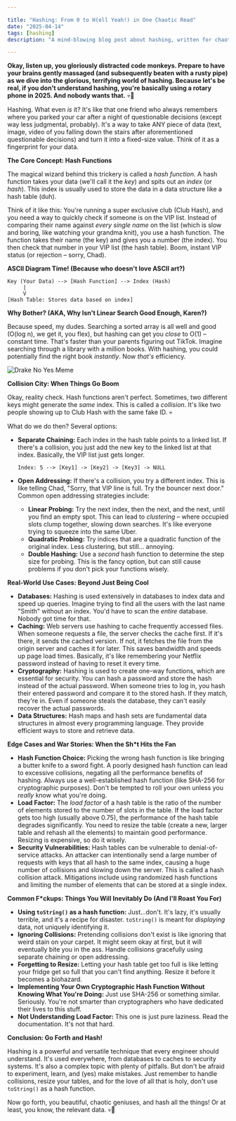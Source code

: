 ```yaml
---

title: "Hashing: From 0 to H(ell Yeah!) in One Chaotic Read"
date: "2025-04-14"
tags: [hashing]
description: "A mind-blowing blog post about hashing, written for chaotic Gen Z engineers."

---
```


**Okay, listen up, you gloriously distracted code monkeys. Prepare to have your brains gently massaged (and subsequently beaten with a rusty pipe) as we dive into the glorious, terrifying world of hashing. Because let's be real, if you don't understand hashing, you're basically using a rotary phone in 2025. And nobody wants that.** 💀🙏

Hashing. What even *is* it? It's like that one friend who always remembers where you parked your car after a night of questionable decisions (except way less judgmental, probably). It's a way to take ANY piece of data (text, image, video of you falling down the stairs after aforementioned questionable decisions) and turn it into a fixed-size value. Think of it as a fingerprint for your data.

**The Core Concept: Hash Functions**

The magical wizard behind this trickery is called a *hash function*. A hash function takes your data (we'll call it the *key*) and spits out an *index* (or *hash*). This index is usually used to store the data in a data structure like a hash table (duh).

Think of it like this: You're running a super exclusive club (Club Hash), and you need a way to quickly check if someone is on the VIP list. Instead of comparing their name against *every single name* on the list (which is slow and boring, like watching your grandma knit), you use a hash function. The function takes their name (the key) and gives you a number (the index). You then check that number in your VIP list (the hash table). Boom, instant VIP status (or rejection – sorry, Chad).

**ASCII Diagram Time! (Because who doesn't love ASCII art?)**

```
Key (Your Data) --> [Hash Function] --> Index (Hash)
     |
     V
[Hash Table: Stores data based on index]
```

**Why Bother? (AKA, Why Isn't Linear Search Good Enough, Karen?)**

Because speed, my dudes. Searching a sorted array is all well and good (O(log n), we get it, you flex), but hashing can get you *close* to O(1) – constant time. That's faster than your parents figuring out TikTok. Imagine searching through a library with a million books. With hashing, you could potentially find the right book *instantly*. Now *that's* efficiency.

![Drake No Yes Meme](https://i.imgflip.com/46e43q.jpg)

**Collision City: When Things Go Boom**

Okay, reality check. Hash functions aren't perfect. Sometimes, two different keys might generate the *same* index. This is called a *collision*. It's like two people showing up to Club Hash with the same fake ID. 💀

What do we do then? Several options:

*   **Separate Chaining:** Each index in the hash table points to a linked list. If there's a collision, you just add the new key to the linked list at that index. Basically, the VIP list just gets longer.

    ```
    Index: 5 --> [Key1] -> [Key2] -> [Key3] -> NULL
    ```

*   **Open Addressing:** If there's a collision, you try a different index. This is like telling Chad, "Sorry, that VIP line is full. Try the bouncer next door." Common open addressing strategies include:
    *   **Linear Probing:** Try the next index, then the next, and the next, until you find an empty spot. This can lead to *clustering* – where occupied slots clump together, slowing down searches. It's like everyone trying to squeeze into the same Uber.
    *   **Quadratic Probing:** Try indices that are a quadratic function of the original index. Less clustering, but still… annoying.
    *   **Double Hashing:** Use a *second* hash function to determine the step size for probing. This is the fancy option, but can still cause problems if you don't pick your functions wisely.

**Real-World Use Cases: Beyond Just Being Cool**

*   **Databases:** Hashing is used extensively in databases to index data and speed up queries. Imagine trying to find all the users with the last name "Smith" without an index. You'd have to scan the *entire* database. Nobody got time for that.
*   **Caching:** Web servers use hashing to cache frequently accessed files. When someone requests a file, the server checks the cache first. If it's there, it sends the cached version. If not, it fetches the file from the origin server and caches it for later. This saves bandwidth and speeds up page load times. Basically, it's like remembering your Netflix password instead of having to reset it every time.
*   **Cryptography:** Hashing is used to create one-way functions, which are essential for security. You can hash a password and store the hash instead of the actual password. When someone tries to log in, you hash their entered password and compare it to the stored hash. If they match, they're in. Even if someone steals the database, they can't easily recover the actual passwords.
*   **Data Structures:** Hash maps and hash sets are fundamental data structures in almost every programming language. They provide efficient ways to store and retrieve data.

**Edge Cases and War Stories: When the Sh*t Hits the Fan**

*   **Hash Function Choice:** Picking the wrong hash function is like bringing a butter knife to a sword fight. A poorly designed hash function can lead to excessive collisions, negating all the performance benefits of hashing. Always use a well-established hash function (like SHA-256 for cryptographic purposes). Don't be tempted to roll your own unless you *really* know what you're doing.
*   **Load Factor:** The *load factor* of a hash table is the ratio of the number of elements stored to the number of slots in the table. If the load factor gets too high (usually above 0.75), the performance of the hash table degrades significantly. You need to resize the table (create a new, larger table and rehash all the elements) to maintain good performance. Resizing is expensive, so do it wisely.
*   **Security Vulnerabilities:** Hash tables can be vulnerable to denial-of-service attacks. An attacker can intentionally send a large number of requests with keys that all hash to the same index, causing a huge number of collisions and slowing down the server. This is called a hash collision attack. Mitigations include using randomized hash functions and limiting the number of elements that can be stored at a single index.

**Common F*ckups: Things You Will Inevitably Do (And I'll Roast You For)**

*   **Using `toString()` as a hash function:** Just...don't. It's lazy, it's usually terrible, and it's a recipe for disaster. `toString()` is meant for *displaying* data, not uniquely identifying it.
*   **Ignoring Collisions:** Pretending collisions don't exist is like ignoring that weird stain on your carpet. It might seem okay at first, but it will eventually bite you in the ass. Handle collisions gracefully using separate chaining or open addressing.
*   **Forgetting to Resize:** Letting your hash table get too full is like letting your fridge get so full that you can't find anything. Resize it before it becomes a biohazard.
*   **Implementing Your Own Cryptographic Hash Function Without Knowing What You're Doing:** Just use SHA-256 or something similar. Seriously. You're not smarter than cryptographers who have dedicated their lives to this stuff.
*   **Not Understanding Load Factor:** This one is just pure laziness. Read the documentation. It's not that hard.

**Conclusion: Go Forth and Hash!**

Hashing is a powerful and versatile technique that every engineer should understand. It's used everywhere, from databases to caches to security systems. It's also a complex topic with plenty of pitfalls. But don't be afraid to experiment, learn, and (yes) make mistakes. Just remember to handle collisions, resize your tables, and for the love of all that is holy, don't use `toString()` as a hash function.

Now go forth, you beautiful, chaotic geniuses, and hash all the things! Or at least, you know, the relevant data. 💀🙏
